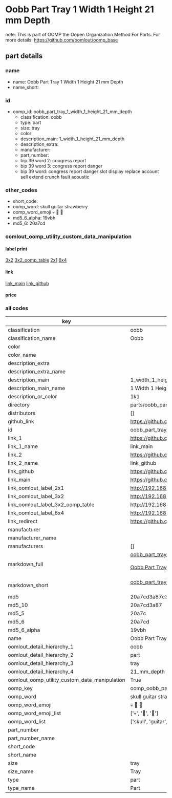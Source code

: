 # Oobb Part Tray 1 Width 1 Height 21 mm Depth  

note: This is part of OOMP the Oopen Organization Method For Parts. For more details: https://github.com/oomlout/oomp_base

##  part details
  







### name
* name: Oobb Part Tray 1 Width 1 Height 21 mm Depth
* name_short: 
### id
* oomp_id: oobb_part_tray_1_width_1_height_21_mm_depth
  * classification: oobb
  * type: part
  * size: tray
  * color: 
  * description_main: 1_width_1_height_21_mm_depth
  * description_extra: 
  * manufacturer: 
  * part_number: 
  * bip 39 word 2: congress report
  * bip 39 word 3: congress report danger
  * bip 39 word: congress report danger slot display replace account sell extend crunch fault acoustic

### other_codes
* short_code: 
* oomp_word: skull guitar strawberry
* oomp_word_emoji :skull: :guitar: :strawberry:
* md5_6_alpha: 19vbh
* md5_6: 20a7cd






### oomlout_oomp_utility_custom_data_manipulation
#### label print
[3x2](http://192.168.1.245:1112/?label=oomp%2019vbh)
[3x2_oomp_table](http://192.168.1.108:1112/?label=oomp%2019vbh)
[2x1](http://192.168.1.242:1112/?label=oomp%2019vbh)
[6x4](http://192.168.1.55:1112/?label=oomp%2019vbh)    

#### link

[link_main](https://github.com/oomlout/oomlout_oomp_version_1_messy/tree/main/parts/oobb_part_tray_1_width_1_height_21_mm_depth) [link_github](https://github.com/oomlout/oomlout_oomp_version_1_messy/tree/main/parts/oobb_part_tray_1_width_1_height_21_mm_depth)                             

#### price







### all codes 
| key | value |  
| --- | --- |  
| classification | oobb |  
| classification_name | Oobb |  
| color |  |  
| color_name |  |  
| description_extra |  |  
| description_extra_name |  |  
| description_main | 1_width_1_height_21_mm_depth |  
| description_main_name | 1 Width 1 Height 21 mm Depth |  
| description_or_color | 1k1 |  
| directory | parts/oobb_part_tray_1_width_1_height_21_mm_depth |  
| distributors | [] |  
| github_link | https://github.com/oomlout/oomlout_oomp_part_src/tree/main/parts/oobb_part_tray_1_width_1_height_21_mm_depth |  
| id | oobb_part_tray_1_width_1_height_21_mm_depth |  
| link_1 | https://github.com/oomlout/oomlout_oomp_version_1_messy/tree/main/parts/oobb_part_tray_1_width_1_height_21_mm_depth |  
| link_1_name | link_main |  
| link_2 | https://github.com/oomlout/oomlout_oomp_version_1_messy/tree/main/parts/oobb_part_tray_1_width_1_height_21_mm_depth |  
| link_2_name | link_github |  
| link_github | https://github.com/oomlout/oomlout_oomp_version_1_messy/tree/main/parts/oobb_part_tray_1_width_1_height_21_mm_depth |  
| link_main | https://github.com/oomlout/oomlout_oomp_version_1_messy/tree/main/parts/oobb_part_tray_1_width_1_height_21_mm_depth |  
| link_oomlout_label_2x1 | http://192.168.1.242:1112/?label=oomp%2019vbh |  
| link_oomlout_label_3x2 | http://192.168.1.245:1112/?label=oomp%2019vbh |  
| link_oomlout_label_3x2_oomp_table | http://192.168.1.108:1112/?label=oomp%2019vbh |  
| link_oomlout_label_6x4 | http://192.168.1.55:1112/?label=oomp%2019vbh |  
| link_redirect | https://github.com/oomlout/oomlout_oomp_version_1_messy/tree/main/parts/oobb_part_tray_1_width_1_height_21_mm_depth |  
| manufacturer |  |  
| manufacturer_name |  |  
| manufacturers | [] |  
| markdown_full | [oobb_part_tray_1_width_1_height_21_mm_depth](none)<br>[](none)<br>[Oobb Part Tray 1 Width 1 Height 21 Mm Depth](none)<br><br> |  
| markdown_short | [oobb_part_tray_1_width_1_height_21_mm_depth](none)<br><br> |  
| md5 | 20a7cd3a87c36032db1fccc06eedb978 |  
| md5_10 | 20a7cd3a87 |  
| md5_5 | 20a7c |  
| md5_6 | 20a7cd |  
| md5_6_alpha | 19vbh |  
| name | Oobb Part Tray 1 Width 1 Height 21 mm Depth |  
| oomlout_detail_hierarchy_1 | oobb |  
| oomlout_detail_hierarchy_2 | part |  
| oomlout_detail_hierarchy_3 | tray |  
| oomlout_detail_hierarchy_4 | 21_mm_depth |  
| oomlout_oomp_utility_custom_data_manipulation | True |  
| oomp_key | oomp_oobb_part_tray_1_width_1_height_21_mm_depth |  
| oomp_word | skull guitar strawberry |  
| oomp_word_emoji | :skull: :guitar: :strawberry: |  
| oomp_word_emoji_list | [':skull:', ':guitar:', ':strawberry:'] |  
| oomp_word_list | ['skull', 'guitar', 'strawberry'] |  
| part_number |  |  
| part_number_name |  |  
| short_code |  |  
| short_name |  |  
| size | tray |  
| size_name | Tray |  
| type | part |  
| type_name | Part |  
